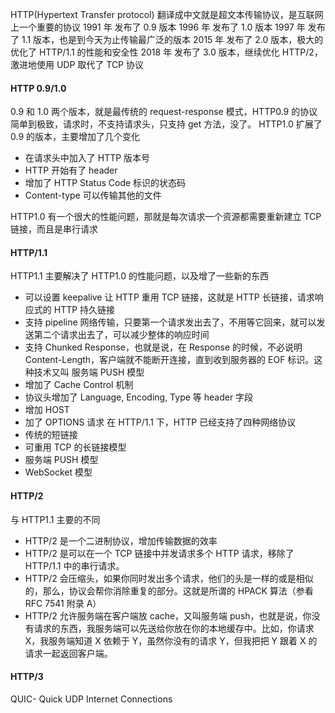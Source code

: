 HTTP(Hypertext Transfer protocol) 翻译成中文就是超文本传输协议，是互联网上一个重要的协议
1991 年 发布了 0.9 版本
1996 年 发布了 1.0 版本
1997 年 发布了 1.1 版本，也是到今天为止传输最广泛的版本
2015 年 发布了 2.0 版本，极大的优化了 HTTP/1.1 的性能和安全性
2018 年 发布了 3.0 版本，继续优化 HTTP/2，激进地使用 UDP 取代了 TCP 协议

#### HTTP 0.9/1.0

0.9 和 1.0 两个版本，就是最传统的 request-response 模式，HTTP0.9 的协议简单到极致，请求时，不支持请求头，只支持 get 方法，没了。
HTTP1.0 扩展了 0.9 的版本，主要增加了几个变化

- 在请求头中加入了 HTTP 版本号
- HTTP 开始有了 header
- 增加了 HTTP Status Code 标识的状态码
- Content-type 可以传输其他的文件

HTTP1.0 有一个很大的性能问题，那就是每次请求一个资源都需要重新建立 TCP 链接，而且是串行请求

#### HTTP/1.1

HTTP1.1 主要解决了 HTTP1.0 的性能问题，以及增了一些新的东西

- 可以设置 keepalive 让 HTTP 重用 TCP 链接，这就是 HTTP 长链接，请求响应式的 HTTP 持久链接
- 支持 pipeline 网络传输，只要第一个请求发出去了，不用等它回来，就可以发送第二个请求出去了，可以减少整体的响应时间
- 支持 Chunked Response，也就是说，在 Response 的时候，不必说明 Content-Length，客户端就不能断开连接，直到收到服务器的 EOF 标识。这种技术又叫 服务端 PUSH 模型
- 增加了 Cache Control 机制
- 协议头增加了 Language, Encoding, Type 等 header 字段
- 增加 HOST
- 加了 OPTIONS 请求
  在 HTTP/1.1 下，HTTP 已经支持了四种网络协议
- 传统的短链接
- 可重用 TCP 的长链接模型
- 服务端 PUSH 模型
- WebSocket 模型

#### HTTP/2

与 HTTP1.1 主要的不同

- HTTP/2 是一个二进制协议，增加传输数据的效率
- HTTP/2 是可以在一个 TCP 链接中并发请求多个 HTTP 请求，移除了 HTTP/1.1 中的串行请求。
- HTTP/2 会压缩头，如果你同时发出多个请求，他们的头是一样的或是相似的，那么，协议会帮你消除重复的部分。这就是所谓的 HPACK 算法（参看 RFC 7541 附录 A）
- HTTP/2 允许服务端在客户端放 cache，又叫服务端 push，也就是说，你没有请求的东西，我服务端可以先送给你放在你的本地缓存中。比如，你请求 X，我服务端知道 X 依赖于 Y，虽然你没有的请求 Y，但我把把 Y 跟着 X 的请求一起返回客户端。

#### HTTP/3

QUIC- Quick UDP Internet Connections
